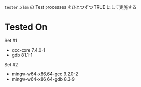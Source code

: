 `tester.xlsm` の Test processes をひとつずつ TRUE にして実施する  

# Tested On

Set #1
 - gcc-core 7.4.0-1
 - gdb 8.1.1-1

Set #2
 - mingw-w64-x86_64-gcc 9.2.0-2
 - mingw-w64-x86_64-gdb 8.3-9

